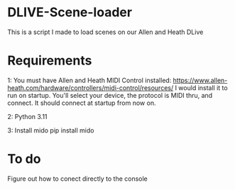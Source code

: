 # DLIVE-Scene-loader
  This is a script I made to load scenes on our Allen and Heath DLive

# Requirements 
1: You must have Allen and Heath MIDI Control installed: https://www.allen-heath.com/hardware/controllers/midi-control/resources/
   I would install it to run on startup. You'll select your device, the protocol is MIDI thru, and connect. It should connect at startup from now on. 

2: Python 3.11

3: Install mido          pip install mido

# To do
  Figure out how to conect directly to the console 
